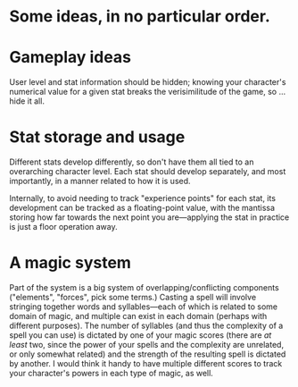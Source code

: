 Some ideas, in no particular order.
==========

# Gameplay ideas #

User level and stat information should be hidden; knowing your character's
numerical value for a given stat breaks the verisimilitude of the game, so
... hide it all.



# Stat storage and usage #

Different stats develop differently, so don't have them all tied to an
overarching character level.  Each stat should develop separately, and most
importantly, in a manner related to how it is used.

Internally, to avoid needing to track "experience points" for each stat, its
development can be tracked as a floating-point value, with the mantissa storing
how far towards the next point you are—applying the stat in practice is just a
floor operation away.

# A magic system #

Part of the system is a big system of overlapping/conflicting components
("elements", "forces", pick some terms.)  Casting a spell will involve stringing
together words and syllables—each of which is related to some domain of magic,
and multiple can exist in each domain (perhaps with different purposes).  The
number of syllables (and thus the complexity of a spell you can use) is dictated
by one of your magic scores (there are *at least* two, since the power of your
spells and the complexity are unrelated, or only somewhat related) and the
strength of the resulting spell is dictated by another.  I would think it handy
to have multiple different scores to track your character's powers in each type
of magic, as well.
